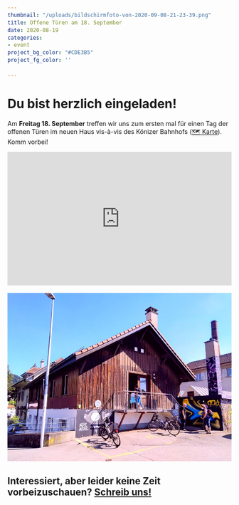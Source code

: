 ```yaml
---
thumbnail: "/uploads/bildschirmfoto-von-2020-09-08-21-23-39.png"
title: Offene Türen am 18. September
date: 2020-08-19
categories:
- event
project_bg_color: "#CDE3B5"
project_fg_color: ''

---
```

# Du bist herzlich eingeladen!

Am **Freitag 18. September** treffen wir uns zum ersten mal für einen Tag der offenen Türen im neuen Haus vis-à-vis des Könizer Bahnhofs ([🗺️ Karte](https://s.geo.admin.ch/8b904d58a8)). Komm vorbei!

<iframe src="https://map.geo.admin.ch/embed.html?lang=en&topic=ech&bgLayer=ch.swisstopo.pixelkarte-farbe&layers=ch.swisstopo.zeitreihen,ch.bfs.gebaeude_wohnungs_register,ch.bav.haltestellen-oev,ch.swisstopo.swisstlm3d-wanderwege,KML%7C%7Chttps:%2F%2Fpublic.geo.admin.ch%2FtFXHHDopTrSDOcJyyYh7AA&layers_opacity=1,1,1,0.8,1&layers_visibility=false,false,false,false,true&layers_timestamp=18641231,,,,&E=2598292&N=1197183&zoom=11&crosshair=marker" width="100%" height="300" frameborder="0" style="border:0"></iframe>

![](/uploads/IMG_20200805_161006.jpg)

## Interessiert, aber leider keine Zeit vorbeizuschauen? [Schreib uns!](/contact)